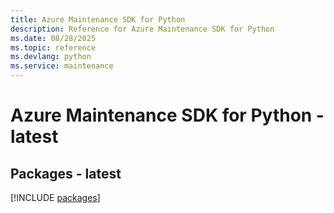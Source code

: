 ```yaml
---
title: Azure Maintenance SDK for Python
description: Reference for Azure Maintenance SDK for Python
ms.date: 08/28/2025
ms.topic: reference
ms.devlang: python
ms.service: maintenance
---
```

# Azure Maintenance SDK for Python - latest
## Packages - latest
[!INCLUDE [packages](maintenance-index.md)]